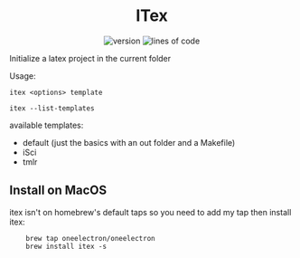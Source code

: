 <div align="center">

# ITex 

![version](https://img.shields.io/github/v/tag/oneelectron/itex?color=orange)
![lines of code](https://img.shields.io/tokei/lines/github.com/oneelectron/itex)

</div>

Initialize a latex project in the current folder

Usage:
```
itex <options> template

itex --list-templates
```

available templates:
- default (just the basics with an out folder and a Makefile)
- iSci
- tmlr

## Install on MacOS
itex isn't on homebrew's default taps so you need to add my tap then install itex:
```
    brew tap oneelectron/oneelectron
    brew install itex -s
```
